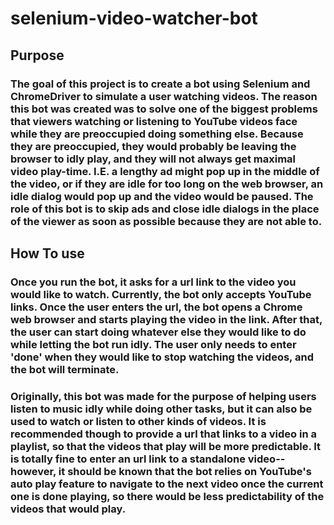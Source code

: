 # selenium-video-watcher-bot

## Purpose
### The goal of this project is to create a bot using Selenium and ChromeDriver to simulate a user watching videos. The reason this bot was created was to solve one of the biggest problems that viewers watching or listening to YouTube videos face while they are preoccupied doing something else. Because they are preoccupied, they would probably be leaving the browser to idly play, and they will not always get maximal video play-time. I.E. a lengthy ad might pop up in the middle of the video, or if they are idle for too long on the web browser, an idle dialog would pop up and the video would be paused. The role of this bot is to skip ads and close idle dialogs in the place of the viewer as soon as possible because they are not able to.

## How To use
### Once you run the bot, it asks for a url link to the video you would like to watch. Currently, the bot only accepts YouTube links. Once the user enters the url, the bot opens a Chrome web browser and starts playing the video in the link. After that, the user can start doing whatever else they would like to do while letting the bot run idly. The user only needs to enter 'done' when they would like to stop watching the videos, and the bot will terminate.
### Originally, this bot was made for the purpose of helping users listen to music idly while doing other tasks, but it can also be used to watch or listen to other kinds of videos. It is recommended though to provide a url that links to a video in a playlist, so that the videos that play will be more predictable. It is totally fine to enter an url link to a standalone video--however, it should be known that the bot relies on YouTube's auto play feature to navigate to the next video once the current one is done playing, so there would be less predictability of the videos that would play. 
